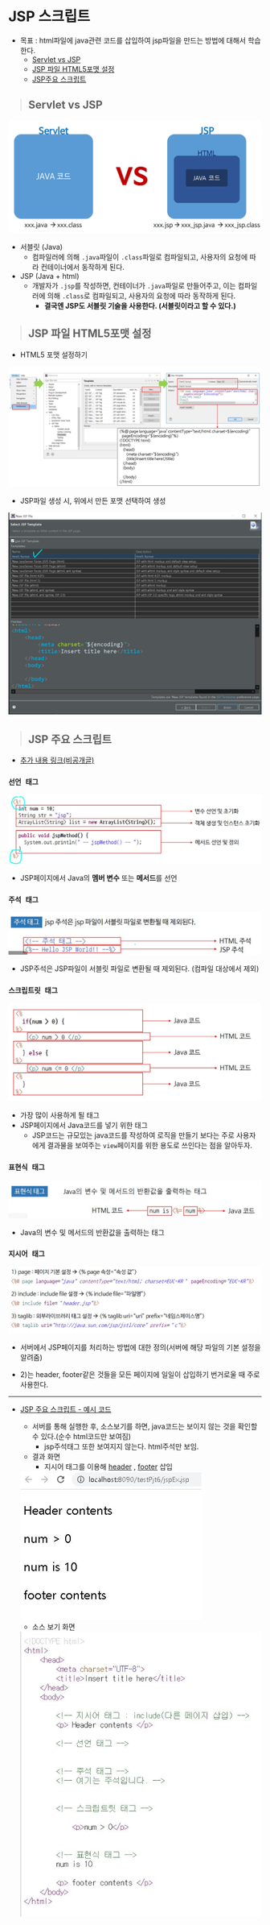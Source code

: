# JSP 스크립트

+ 목표 : html파일에 java관련 코드를 삽입하여 jsp파일을 만드는 방법에 대해서 학습한다.
    + [Servlet vs JSP](https://github.com/journeytorainbow/JSP_Servlet_study/blob/master/JSP_%EC%8A%A4%ED%81%AC%EB%A6%BD%ED%8A%B8/%EB%A9%94%EB%AA%A8.md#servlet-vs-jsp)
    + [JSP 파일 HTML5포맷 설정](https://github.com/journeytorainbow/JSP_Servlet_study/blob/master/JSP_%EC%8A%A4%ED%81%AC%EB%A6%BD%ED%8A%B8/%EB%A9%94%EB%AA%A8.md#jsp-%ED%8C%8C%EC%9D%BC-html5%ED%8F%AC%EB%A7%B7-%EC%84%A4%EC%A0%95)
    + [JSP주요 스크립트](https://github.com/journeytorainbow/JSP_Servlet_study/blob/master/JSP_%EC%8A%A4%ED%81%AC%EB%A6%BD%ED%8A%B8/%EB%A9%94%EB%AA%A8.md#jsp-%EC%A3%BC%EC%9A%94-%EC%8A%A4%ED%81%AC%EB%A6%BD%ED%8A%B8)


> ## Servlet vs JSP

<img src="https://github.com/journeytorainbow/JSP_Servlet_study/blob/master/JSP_%EC%8A%A4%ED%81%AC%EB%A6%BD%ED%8A%B8/img/img1.JPG?raw=true">

+ 서블릿 (Java)
    + 컴파일러에 의해 `.java`파일이 `.class`파일로 컴파일되고, 사용자의 요청에 따라 컨테이너에서 동작하게 된다.
+ JSP (Java + html)
    + 개발자가 `.jsp`를 작성하면, 컨테이너가 `.java`파일로 만들어주고, 이는 컴파일러에 의해 `.class`로 컴파일되고, 사용자의 요청에 따라 동작하게 된다. 
        + **결국엔 JSP도 서블릿 기술을 사용한다. (서블릿이라고 할 수 있다.)**

> ## JSP 파일 HTML5포맷 설정

+ HTML5 포맷 설정하기

<img src="https://github.com/journeytorainbow/JSP_Servlet_study/blob/master/JSP_%EC%8A%A4%ED%81%AC%EB%A6%BD%ED%8A%B8/img/img2.JPG?raw=true">

+ JSP파일 생성 시, 위에서 만든 포맷 선택하여 생성

<img src="https://github.com/journeytorainbow/JSP_Servlet_study/blob/master/JSP_%EC%8A%A4%ED%81%AC%EB%A6%BD%ED%8A%B8/img/img3.JPG?raw=true">

> ## JSP 주요 스크립트

+ [추가 내용 링크(비공개글)](https://blog.naver.com/journeytosth/221847431274)

### `선언 태그`

<img src="https://github.com/journeytorainbow/JSP_Servlet_study/blob/master/JSP_%EC%8A%A4%ED%81%AC%EB%A6%BD%ED%8A%B8/img/img4.JPG?raw=true">

+ JSP페이지에서 Java의 **멤버 변수** 또는 **메서드**를 선언

### `주석 태그`

<img src="https://github.com/journeytorainbow/JSP_Servlet_study/blob/master/JSP_%EC%8A%A4%ED%81%AC%EB%A6%BD%ED%8A%B8/img/img5.JPG?raw=true">

+ JSP주석은 JSP파일이 서블릿 파일로 변환될 때 제외된다. (컴파일 대상에서 제외)

### `스크립트릿 태그`

<img src="https://github.com/journeytorainbow/JSP_Servlet_study/blob/master/JSP_%EC%8A%A4%ED%81%AC%EB%A6%BD%ED%8A%B8/img/img6.JPG?raw=true">

+ 가장 많이 사용하게 될 태그
+ JSP페이지에서 Java코드를 넣기 위한 태그
    + JSP코드는 규모있는 java코드를 작성하여 로직을 만들기 보다는 주로 사용자에게 결과물을 보여주는 `view`페이지를 위한 용도로 쓰인다는 점을 알아두자.

### `표현식 태그`

<img src="https://github.com/journeytorainbow/JSP_Servlet_study/blob/master/JSP_%EC%8A%A4%ED%81%AC%EB%A6%BD%ED%8A%B8/img/img7.JPG?raw=true">

+ Java의 변수 및 메서드의 반환값을 출력하는 태그

### `지시어 태그`

<img src="https://github.com/journeytorainbow/JSP_Servlet_study/blob/master/JSP_%EC%8A%A4%ED%81%AC%EB%A6%BD%ED%8A%B8/img/img8.JPG?raw=true">

+ 서버에서 JSP페이지를 처리하는 방법에 대한 정의(서버에 해당 파일의 기본 설정을 알려줌)

+ 2)는 header, footer같은 것들을 모든 페이지에 일일이 삽입하기 번거로울 때 주로 사용한다.

---

+ [JSP 주요 스크립트 - 예시 코드](https://github.com/journeytorainbow/JSP_Servlet_study/blob/master/JSP_%EC%8A%A4%ED%81%AC%EB%A6%BD%ED%8A%B8/testPjt6/WebContent/jspEx.jsp)
    
    + 서버를 통해 실행한 후, 소스보기를 하면, java코드는 보이지 않는 것을 확인할 수 있다.(순수 html코드만 보여짐)
        + jsp주석태그 또한 보여지지 않는다. html주석만 보임.
    + 결과 화면
        + 지시어 태그를 이용해 [header](https://github.com/journeytorainbow/JSP_Servlet_study/blob/master/JSP_%EC%8A%A4%ED%81%AC%EB%A6%BD%ED%8A%B8/testPjt6/WebContent/header.jsp) , [footer](https://github.com/journeytorainbow/JSP_Servlet_study/blob/master/JSP_%EC%8A%A4%ED%81%AC%EB%A6%BD%ED%8A%B8/testPjt6/WebContent/footer.jsp) 삽입
    
    <img src="https://github.com/journeytorainbow/JSP_Servlet_study/blob/master/JSP_%EC%8A%A4%ED%81%AC%EB%A6%BD%ED%8A%B8/img/img9.JPG?raw=true">

    + 소스 보기 화면
    
    <img src="https://github.com/journeytorainbow/JSP_Servlet_study/blob/master/JSP_%EC%8A%A4%ED%81%AC%EB%A6%BD%ED%8A%B8/img/img10.JPG?raw=true">